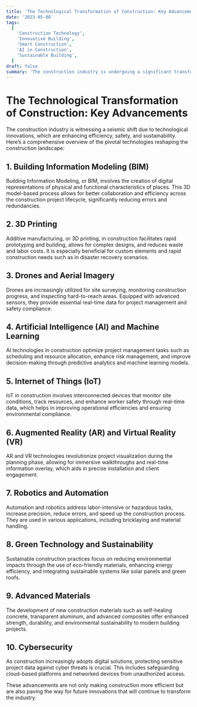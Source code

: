 ```yaml
---
title: 'The Technological Transformation of Construction: Key Advancements'
date: '2023-05-08'
tags:
  [
    'Construction Technology',
    'Innovative Building',
    'Smart Construction',
    'AI in Construction',
    'Sustainable Building',
  ]
draft: false
summary: 'The construction industry is undergoing a significant transformation thanks to advancements in technology. These innovations not only enhance efficiency and reduce costs but also improve safety and sustainability. This blog post provides an overview of the key technologies reshaping the construction landscape.'
---
```


# The Technological Transformation of Construction: Key Advancements

The construction industry is witnessing a seismic shift due to technological innovations, which are enhancing efficiency, safety, and sustainability. Here’s a comprehensive overview of the pivotal technologies reshaping the construction landscape:

## 1. **Building Information Modeling (BIM)**

Building Information Modeling, or BIM, involves the creation of digital representations of physical and functional characteristics of places. This 3D model-based process allows for better collaboration and efficiency across the construction project lifecycle, significantly reducing errors and redundancies.

## 2. **3D Printing**

Additive manufacturing, or 3D printing, in construction facilitates rapid prototyping and building, allows for complex designs, and reduces waste and labor costs. It is especially beneficial for custom elements and rapid construction needs such as in disaster recovery scenarios.

## 3. **Drones and Aerial Imagery**

Drones are increasingly utilized for site surveying, monitoring construction progress, and inspecting hard-to-reach areas. Equipped with advanced sensors, they provide essential real-time data for project management and safety compliance.

## 4. **Artificial Intelligence (AI) and Machine Learning**

AI technologies in construction optimize project management tasks such as scheduling and resource allocation, enhance risk management, and improve decision-making through predictive analytics and machine learning models.

## 5. **Internet of Things (IoT)**

IoT in construction involves interconnected devices that monitor site conditions, track resources, and enhance worker safety through real-time data, which helps in improving operational efficiencies and ensuring environmental compliance.

## 6. **Augmented Reality (AR) and Virtual Reality (VR)**

AR and VR technologies revolutionize project visualization during the planning phase, allowing for immersive walkthroughs and real-time information overlay, which aids in precise installation and client engagement.

## 7. **Robotics and Automation**

Automation and robotics address labor-intensive or hazardous tasks, increase precision, reduce errors, and speed up the construction process. They are used in various applications, including bricklaying and material handling.

## 8. **Green Technology and Sustainability**

Sustainable construction practices focus on reducing environmental impacts through the use of eco-friendly materials, enhancing energy efficiency, and integrating sustainable systems like solar panels and green roofs.

## 9. **Advanced Materials**

The development of new construction materials such as self-healing concrete, transparent aluminum, and advanced composites offer enhanced strength, durability, and environmental sustainability to modern building projects.

## 10. **Cybersecurity**

As construction increasingly adopts digital solutions, protecting sensitive project data against cyber threats is crucial. This includes safeguarding cloud-based platforms and networked devices from unauthorized access.

These advancements are not only making construction more efficient but are also paving the way for future innovations that will continue to transform the industry.
